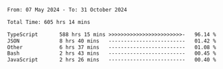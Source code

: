 
<!--START_SECTION:waka-->

```txt
From: 07 May 2024 - To: 31 October 2024

Total Time: 605 hrs 14 mins

TypeScript       588 hrs 15 mins >>>>>>>>>>>>>>>>>>>>>>>>-   96.14 %
JSON             8 hrs 40 mins   -------------------------   01.42 %
Other            6 hrs 37 mins   -------------------------   01.08 %
Bash             2 hrs 43 mins   -------------------------   00.45 %
JavaScript       2 hrs 26 mins   -------------------------   00.40 %
```

<!--END_SECTION:waka-->

<!--

### Hi there 👋
**Iam-cesar/Iam-cesar** is a ✨ _special_ ✨ repository because its `README.md` (this file) appears on your GitHub profile.

Here are some ideas to get you started:

- 🔭 I’m currently working on ...
- 🌱 I’m currently learning ...
- 👯 I’m looking to collaborate on ...
- 🤔 I’m looking for help with ...
- 💬 Ask me about ...
- 📫 How to reach me: ...
- 😄 Pronouns: ...
- ⚡ Fun fact: ...
-->
